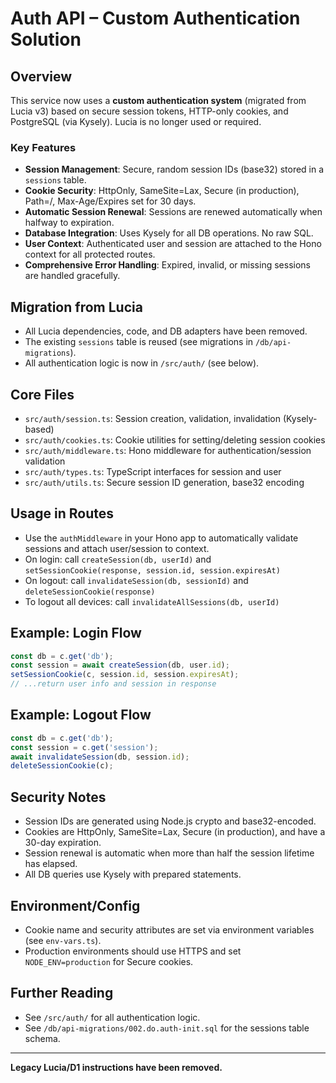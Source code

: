 # Auth API – Custom Authentication Solution

## Overview
This service now uses a **custom authentication system** (migrated from Lucia v3) based on secure session tokens, HTTP-only cookies, and PostgreSQL (via Kysely). Lucia is no longer used or required.

### Key Features
- **Session Management**: Secure, random session IDs (base32) stored in a `sessions` table.
- **Cookie Security**: HttpOnly, SameSite=Lax, Secure (in production), Path=/, Max-Age/Expires set for 30 days.
- **Automatic Session Renewal**: Sessions are renewed automatically when halfway to expiration.
- **Database Integration**: Uses Kysely for all DB operations. No raw SQL.
- **User Context**: Authenticated user and session are attached to the Hono context for all protected routes.
- **Comprehensive Error Handling**: Expired, invalid, or missing sessions are handled gracefully.

## Migration from Lucia
- All Lucia dependencies, code, and DB adapters have been removed.
- The existing `sessions` table is reused (see migrations in `/db/api-migrations`).
- All authentication logic is now in `/src/auth/` (see below).

## Core Files
- `src/auth/session.ts`: Session creation, validation, invalidation (Kysely-based)
- `src/auth/cookies.ts`: Cookie utilities for setting/deleting session cookies
- `src/auth/middleware.ts`: Hono middleware for authentication/session validation
- `src/auth/types.ts`: TypeScript interfaces for session and user
- `src/auth/utils.ts`: Secure session ID generation, base32 encoding

## Usage in Routes
- Use the `authMiddleware` in your Hono app to automatically validate sessions and attach user/session to context.
- On login: call `createSession(db, userId)` and `setSessionCookie(response, session.id, session.expiresAt)`
- On logout: call `invalidateSession(db, sessionId)` and `deleteSessionCookie(response)`
- To logout all devices: call `invalidateAllSessions(db, userId)`

## Example: Login Flow
```ts
const db = c.get('db');
const session = await createSession(db, user.id);
setSessionCookie(c, session.id, session.expiresAt);
// ...return user info and session in response
```

## Example: Logout Flow
```ts
const db = c.get('db');
const session = c.get('session');
await invalidateSession(db, session.id);
deleteSessionCookie(c);
```

## Security Notes
- Session IDs are generated using Node.js crypto and base32-encoded.
- Cookies are HttpOnly, SameSite=Lax, Secure (in production), and have a 30-day expiration.
- Session renewal is automatic when more than half the session lifetime has elapsed.
- All DB queries use Kysely with prepared statements.

## Environment/Config
- Cookie name and security attributes are set via environment variables (see `env-vars.ts`).
- Production environments should use HTTPS and set `NODE_ENV=production` for Secure cookies.

## Further Reading
- See `/src/auth/` for all authentication logic.
- See `/db/api-migrations/002.do.auth-init.sql` for the sessions table schema.

---

**Legacy Lucia/D1 instructions have been removed.**
